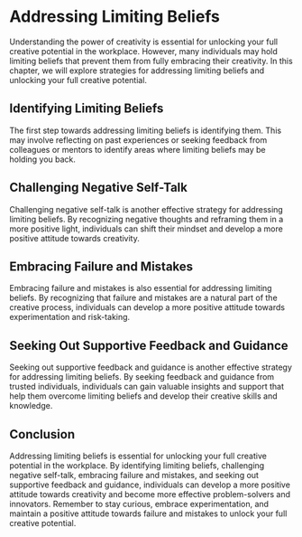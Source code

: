 Addressing Limiting Beliefs
=============================================================================

Understanding the power of creativity is essential for unlocking your full creative potential in the workplace. However, many individuals may hold limiting beliefs that prevent them from fully embracing their creativity. In this chapter, we will explore strategies for addressing limiting beliefs and unlocking your full creative potential.

Identifying Limiting Beliefs
----------------------------

The first step towards addressing limiting beliefs is identifying them. This may involve reflecting on past experiences or seeking feedback from colleagues or mentors to identify areas where limiting beliefs may be holding you back.

Challenging Negative Self-Talk
------------------------------

Challenging negative self-talk is another effective strategy for addressing limiting beliefs. By recognizing negative thoughts and reframing them in a more positive light, individuals can shift their mindset and develop a more positive attitude towards creativity.

Embracing Failure and Mistakes
------------------------------

Embracing failure and mistakes is also essential for addressing limiting beliefs. By recognizing that failure and mistakes are a natural part of the creative process, individuals can develop a more positive attitude towards experimentation and risk-taking.

Seeking Out Supportive Feedback and Guidance
--------------------------------------------

Seeking out supportive feedback and guidance is another effective strategy for addressing limiting beliefs. By seeking feedback and guidance from trusted individuals, individuals can gain valuable insights and support that help them overcome limiting beliefs and develop their creative skills and knowledge.

Conclusion
----------

Addressing limiting beliefs is essential for unlocking your full creative potential in the workplace. By identifying limiting beliefs, challenging negative self-talk, embracing failure and mistakes, and seeking out supportive feedback and guidance, individuals can develop a more positive attitude towards creativity and become more effective problem-solvers and innovators. Remember to stay curious, embrace experimentation, and maintain a positive attitude towards failure and mistakes to unlock your full creative potential.
